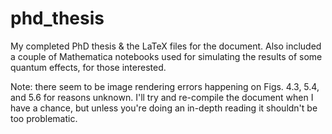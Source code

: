 # phd_thesis
My completed PhD thesis & the LaTeX files for the document. Also included a couple of Mathematica notebooks used for simulating the results of some quantum effects, for those interested. 

Note: there seem to be image rendering errors happening on Figs. 4.3, 5.4, and 5.6 for reasons unknown. I'll try and re-compile the document when I have a chance, but unless you're doing an in-depth reading it shouldn't be too problematic. 
